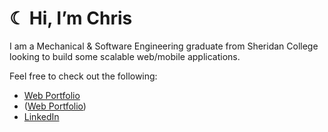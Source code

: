 # ☾ Hi, I’m Chris

I am a Mechanical & Software Engineering graduate from Sheridan College looking to build some scalable web/mobile applications. 

Feel free to check out the following:
* [Web Portfolio](https://ctapnio.com/)
* ([Web Portfolio](https://ctapnio.com/))
* [LinkedIn](https://www.linkedin.com/in/ctapnio/)
